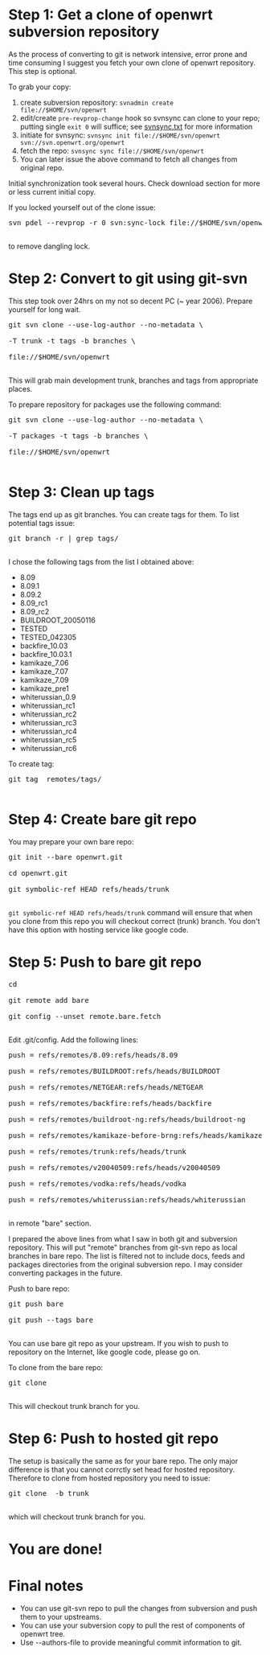 # Step 1: Get a clone of openwrt subversion repository #

As the process of converting to git is network intensive, error prone and time
consuming I suggest you fetch your own clone of openwrt repository.
This step is optional.

To grab your copy:
  1. create subversion repository: `svnadmin create file://$HOME/svn/openwrt`
  1. edit/create `pre-revprop-change` hook so svnsync can clone to your repo; putting single `exit 0` will suffice; see [svnsync.txt](http://svn.apache.org/repos/asf/subversion/trunk/notes/svnsync.txt) for more information
  1. initiate for svnsync: `svnsync init file://$HOME/svn/openwrt svn://svn.openwrt.org/openwrt`
  1. fetch the repo: `svnsync sync file://$HOME/svn/openwrt`
  1. You can later issue the above command to fetch all changes from original repo.

Initial synchronization took several hours. Check download section for more or
less current initial copy.

If you locked yourself out of the clone issue:
<pre>
svn pdel --revprop -r 0 svn:sync-lock file://$HOME/svn/openwrt<br>
</pre>
to remove dangling lock.

# Step 2: Convert to git using git-svn #

This step took over 24hrs on my not so decent PC (~ year 2006).
Prepare yourself for long wait.

<pre>
git svn clone --use-log-author --no-metadata \<br>
-T trunk -t tags -b branches \<br>
file://$HOME/svn/openwrt<br>
</pre>

This will grab main development trunk, branches and tags from appropriate
places.

To prepare repository for packages use the following command:
<pre>
git svn clone --use-log-author --no-metadata \<br>
-T packages -t tags -b branches \<br>
file://$HOME/svn/openwrt<br>
</pre>


# Step 3: Clean up tags #

The tags end up as git branches. You can create tags for them.
To list potential tags issue:

<pre>
git branch -r | grep tags/<br>
</pre>

I chose the following tags from the list I obtained above:
  * 8.09
  * 8.09.1
  * 8.09.2
  * 8.09\_rc1
  * 8.09\_rc2
  * BUILDROOT\_20050116
  * TESTED
  * TESTED\_042305
  * backfire\_10.03
  * backfire\_10.03.1
  * kamikaze\_7.06
  * kamikaze\_7.07
  * kamikaze\_7.09
  * kamikaze\_pre1
  * whiterussian\_0.9
  * whiterussian\_rc1
  * whiterussian\_rc2
  * whiterussian\_rc3
  * whiterussian\_rc4
  * whiterussian\_rc5
  * whiterussian\_rc6

To create tag:
<pre>
git tag <tagname> remotes/tags/<tagname><br>
</pre>

# Step 4: Create bare git repo #

You may prepare your own bare repo:
<pre>
git init --bare openwrt.git<br>
cd openwrt.git<br>
git symbolic-ref HEAD refs/heads/trunk<br>
</pre>

`git symbolic-ref HEAD refs/heads/trunk` command will ensure that when you
clone from this repo you will checkout correct (trunk) branch. You don't have
this option with hosting service like google code.

# Step 5: Push to bare git repo #

<pre>
cd <path-to-openwrt><br>
git remote add bare <path-to-openwrt.git><br>
git config --unset remote.bare.fetch<br>
</pre>

Edit .git/config. Add the following lines:
<pre>
push = refs/remotes/8.09:refs/heads/8.09<br>
push = refs/remotes/BUILDROOT:refs/heads/BUILDROOT<br>
push = refs/remotes/NETGEAR:refs/heads/NETGEAR<br>
push = refs/remotes/backfire:refs/heads/backfire<br>
push = refs/remotes/buildroot-ng:refs/heads/buildroot-ng<br>
push = refs/remotes/kamikaze-before-brng:refs/heads/kamikaze-before-brng<br>
push = refs/remotes/trunk:refs/heads/trunk<br>
push = refs/remotes/v20040509:refs/heads/v20040509<br>
push = refs/remotes/vodka:refs/heads/vodka<br>
push = refs/remotes/whiterussian:refs/heads/whiterussian<br>
</pre>
in remote "bare" section.

I prepared the above lines from what I saw in both git and subversion
repository. This will put "remote" branches from git-svn repo as
local branches in bare repo. The list is filtered not to include docs,
feeds and packages directories from the original subversion repo.
I may consider converting packages in the future.

Push to bare repo:
<pre>
git push bare<br>
git push --tags bare<br>
</pre>

You can use bare git repo as your upstream. If you wish to push to repository
on the Internet, like google code, please go on.

To clone from the bare repo:
<pre>
git clone <location-of-bare-repo><br>
</pre>
This will checkout trunk branch for you.

# Step 6: Push to hosted git repo #

The setup is basically the same as for your bare repo. The only major difference
is that you cannot corrctly set head for hosted repository. Therefore to clone
from hosted repository you need to issue:
<pre>
git clone <location-of-hosted-repo> -b trunk<br>
</pre>
which will checkout trunk branch for you.

# You are done! #

# Final notes #
  * You can use git-svn repo to pull the changes from subversion and push them to your upstreams.
  * You can use your subversion copy to pull the rest of components of openwrt tree.
  * Use --authors-file to provide meaningful commit information to git.